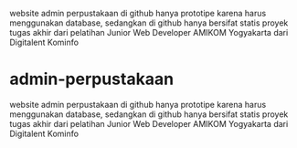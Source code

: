 website admin perpustakaan
di github hanya prototipe karena harus menggunakan database, sedangkan di github hanya bersifat statis
proyek tugas akhir dari pelatihan Junior Web Developer AMIKOM Yogyakarta dari Digitalent Kominfo
# admin-perpustakaan 
website admin perpustakaan
di github hanya prototipe karena harus menggunakan database, sedangkan di github hanya bersifat statis
proyek tugas akhir dari pelatihan Junior Web Developer AMIKOM Yogyakarta dari Digitalent Kominfo

